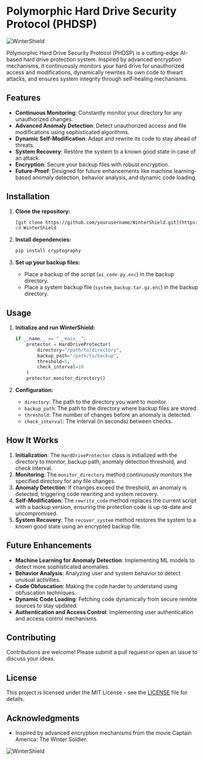
# Polymorphic Hard Drive Security Protocol (PHDSP)

![WinterShield](https://example.com/wintershield-banner.png)


Polymorphic Hard Drive Security Protocol (PHDSP) is a cutting-edge AI-based hard drive protection system. Inspired by advanced encryption mechanisms, it continuously monitors your hard drive for unauthorized access and modifications, dynamically rewrites its own code to thwart attacks, and ensures system integrity through self-healing mechanisms.

## Features

- **Continuous Monitoring**: Constantly monitor your directory for any unauthorized changes.
- **Advanced Anomaly Detection**: Detect unauthorized access and file modifications using sophisticated algorithms.
- **Dynamic Self-Modification**: Adapt and rewrite its code to stay ahead of threats.
- **System Recovery**: Restore the system to a known good state in case of an attack.
- **Encryption**: Secure your backup files with robust encryption.
- **Future-Proof**: Designed for future enhancements like machine learning-based anomaly detection, behavior analysis, and dynamic code loading.

## Installation

1. **Clone the repository:**
   ```bash
   [git clone https://github.com/yourusername/WinterShield.git](https://github.com/kyegomez/PolymorphicHardDriveEncryption)
   cd WinterShield
   ```

2. **Install dependencies:**
   ```bash
   pip install cryptography
   ```

3. **Set up your backup files:**
   - Place a backup of the script (`ai_code.py.enc`) in the backup directory.
   - Place a system backup file (`system_backup.tar.gz.enc`) in the backup directory.

## Usage

1. **Initialize and run WinterShield:**
   ```python
   if __name__ == "__main__":
       protector = HardDriveProtector(
           directory="/path/to/directory",
           backup_path="/path/to/backup",
           threshold=5,
           check_interval=10
       )
       protector.monitor_directory()
   ```

2. **Configuration:**
   - `directory`: The path to the directory you want to monitor.
   - `backup_path`: The path to the directory where backup files are stored.
   - `threshold`: The number of changes before an anomaly is detected.
   - `check_interval`: The interval (in seconds) between checks.

## How It Works

1. **Initialization**: The `HardDriveProtector` class is initialized with the directory to monitor, backup path, anomaly detection threshold, and check interval.
2. **Monitoring**: The `monitor_directory` method continuously monitors the specified directory for any file changes.
3. **Anomaly Detection**: If changes exceed the threshold, an anomaly is detected, triggering code rewriting and system recovery.
4. **Self-Modification**: The `rewrite_code` method replaces the current script with a backup version, ensuring the protection code is up-to-date and uncompromised.
5. **System Recovery**: The `recover_system` method restores the system to a known good state using an encrypted backup file.

## Future Enhancements

- **Machine Learning for Anomaly Detection**: Implementing ML models to detect more sophisticated anomalies.
- **Behavior Analysis**: Analyzing user and system behavior to detect unusual activities.
- **Code Obfuscation**: Making the code harder to understand using obfuscation techniques.
- **Dynamic Code Loading**: Fetching code dynamically from secure remote sources to stay updated.
- **Authentication and Access Control**: Implementing user authentication and access control mechanisms.

## Contributing

Contributions are welcome! Please submit a pull request or open an issue to discuss your ideas.

## License

This project is licensed under the MIT License - see the [LICENSE](LICENSE) file for details.

## Acknowledgments

- Inspired by advanced encryption mechanisms from the movie Captain America: The Winter Soldier.

![WinterShield](https://example.com/wintershield-winter-soldier.png)

